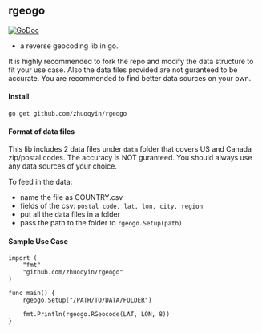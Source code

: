 rgeogo
-
[![GoDoc](https://godoc.org/github.com/zhuoqyin/rgeogo?status.svg)](https://godoc.org/github.com/zhuoqyin/rgeogo)

* a reverse geocoding lib in go.

It is highly recommended to fork the repo and modify the data structure to fit your use case. Also the data files provided are not guranteed to be accurate. You are recommended to find better data sources on your own.

#### Install
```
go get github.com/zhuoqyin/rgeogo
```

#### Format of data files
This lib includes 2 data files under `data` folder that covers US and Canada zip/postal codes. 
The accuracy is NOT guranteed. 
You should always use any data sources of your choice. 

To feed in the data:
- name the file as COUNTRY.csv
- fields of the csv: `postal code, lat, lon, city, region`
- put all the data files in a folder
- pass the path to the folder to `rgeogo.Setup(path)`

#### Sample Use Case
```
import (
	"fmt"
	"github.com/zhuoqyin/rgeogo"
) 

func main() {
	rgeogo.Setup("/PATH/TO/DATA/FOLDER")

	fmt.Println(rgeogo.RGeocode(LAT, LON, 8))
}
```
